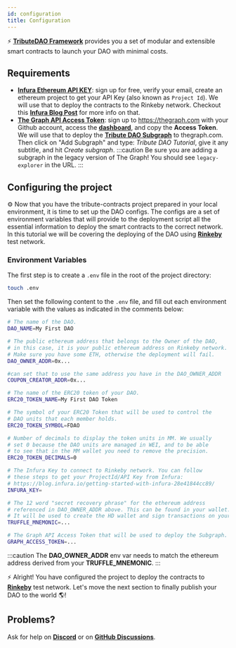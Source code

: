 ```yaml
---
id: configuration
title: Configuration
---
```


⚡️ **[TributeDAO Framework](https://github.com/openlawteam/tribute-contracts)** provides you a set of modular and extensible smart contracts to launch your DAO with minimal costs.

## Requirements

- **[Infura Ethereum API KEY](https://infura.io/product/ethereum)**: sign up for free, verify your email, create an ethereum project to get your API Key (also known as `Project Id`). We will use that to deploy the contracts to the Rinkeby network. Checkout this **[Infura Blog Post](https://blog.infura.io/getting-started-with-infura-28e41844cc89/)** for more info on that.
- **[The Graph API Access Token](https://thegraph.com/)**: sign up to https://thegraph.com with your Github account, access the **[dashboard](https://thegraph.com/explorer/dashboard)**, and copy the **Access Token**. We will use that to deploy the **[Tribute DAO Subgraph](/docs/subgraph/definition)** to thegraph.com. Then click on "Add Subgraph" and type: _Tribute DAO Tutorial_, give it any subtitle, and hit _Create subgraph_.
  :::caution
  Be sure you are adding a subgraph in the legacy version of The Graph! You should see `legacy-explorer` in the URL.
  :::

## Configuring the project

⚙️ Now that you have the tribute-contracts project prepared in your local environment, it is time to set up the DAO configs. The configs are a set of environment variables that will provide to the deployment script all the essential information to deploy the smart contracts to the correct network. In this tutorial we will be covering the deploying of the DAO using **[Rinkeby](https://rinkeby.etherscan.io/)** test network.

### Environment Variables

The first step is to create a `.env` file in the root of the project directory:

```bash
touch .env
```

Then set the following content to the `.env` file, and fill out each environment variable with the values as indicated in the comments below:

```bash
# The name of the DAO.
DAO_NAME=My First DAO

# The public ethereum address that belongs to the Owner of the DAO,
# in this case, it is your public ethereum address on Rinkeby network.
# Make sure you have some ETH, otherwise the deployment will fail.
DAO_OWNER_ADDR=0x...

#can set that to use the same address you have in the DAO_OWNER_ADDR
COUPON_CREATOR_ADDR=0x...

# The name of the ERC20 token of your DAO.
ERC20_TOKEN_NAME=My First DAO Token

# The symbol of your ERC20 Token that will be used to control the
# DAO units that each member holds.
ERC20_TOKEN_SYMBOL=FDAO

# Number of decimals to display the token units in MM. We usually
# set 0 because the DAO units are managed in WEI, and to be able
# to see that in the MM wallet you need to remove the precision.
ERC20_TOKEN_DECIMALS=0

# The Infura Key to connect to Rinkeby network. You can follow
# these steps to get your ProjectId/API Key from Infura:
# https://blog.infura.io/getting-started-with-infura-28e41844cc89/
INFURA_KEY=

# The 12 word "secret recovery phrase" for the ethereum address
# referenced in DAO_OWNER_ADDR above. This can be found in your wallet.
# It will be used to create the HD wallet and sign transactions on your behalf.
TRUFFLE_MNEMONIC=...

# The Graph API Access Token that will be used to deploy the Subgraph.
GRAPH_ACCESS_TOKEN=...
```

:::caution
The **DAO_OWNER_ADDR** env var needs to match the ethereum address derived from your **TRUFFLE_MNEMONIC**.
:::

⚡️ Alright! You have configured the project to deploy the contracts to **[Rinkeby](https://rinkeby.etherscan.io/)** test network. Let's move the next section to finally publish your DAO to the world 🌎!

## Problems?

Ask for help on **[Discord](https://discord.gg/xXMA2DYqNf)** or on **[GitHub Discussions](https://github.com/openlawteam/tribute-contracts/discussions/new)**.

